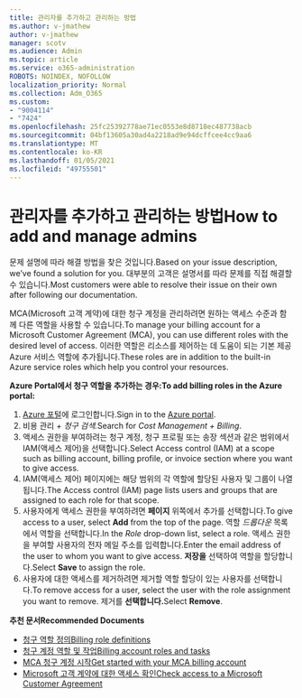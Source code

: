 ```yaml
---
title: 관리자를 추가하고 관리하는 방법
ms.author: v-jmathew
author: v-jmathew
manager: scotv
ms.audience: Admin
ms.topic: article
ms.service: o365-administration
ROBOTS: NOINDEX, NOFOLLOW
localization_priority: Normal
ms.collection: Adm_O365
ms.custom:
- "9004114"
- "7424"
ms.openlocfilehash: 25fc25392778ae71ec0553e8d8718ec487738acb
ms.sourcegitcommit: 04bf13605a30ad4a2218ad9e94dcffcee4cc9aa6
ms.translationtype: MT
ms.contentlocale: ko-KR
ms.lasthandoff: 01/05/2021
ms.locfileid: "49755501"
---
```

# <a name="how-to-add-and-manage-admins"></a><span data-ttu-id="c5e04-102">관리자를 추가하고 관리하는 방법</span><span class="sxs-lookup"><span data-stu-id="c5e04-102">How to add and manage admins</span></span>

<span data-ttu-id="c5e04-103">문제 설명에 따라 해결 방법을 찾은 것입니다.</span><span class="sxs-lookup"><span data-stu-id="c5e04-103">Based on your issue description, we’ve found a solution for you.</span></span> <span data-ttu-id="c5e04-104">대부분의 고객은 설명서를 따라 문제를 직접 해결할 수 있습니다.</span><span class="sxs-lookup"><span data-stu-id="c5e04-104">Most customers were able to resolve their issue on their own after following our documentation.</span></span>

<span data-ttu-id="c5e04-105">MCA(Microsoft 고객 계약)에 대한 청구 계정을 관리하려면 원하는 액세스 수준과 함께 다른 역할을 사용할 수 있습니다.</span><span class="sxs-lookup"><span data-stu-id="c5e04-105">To manage your billing account for a Microsoft Customer Agreement (MCA), you can use different roles with the desired level of access.</span></span> <span data-ttu-id="c5e04-106">이러한 역할은 리소스를 제어하는 데 도움이 되는 기본 제공 Azure 서비스 역할에 추가됩니다.</span><span class="sxs-lookup"><span data-stu-id="c5e04-106">These roles are in addition to the built-in Azure service roles which help you control your resources.</span></span>

<span data-ttu-id="c5e04-107">**Azure Portal에서 청구 역할을 추가하는 경우:**</span><span class="sxs-lookup"><span data-stu-id="c5e04-107">**To add billing roles in the Azure portal:**</span></span>

1. <span data-ttu-id="c5e04-108">[Azure 포털](https://portal.azure.com/)에 로그인합니다.</span><span class="sxs-lookup"><span data-stu-id="c5e04-108">Sign in to the [Azure portal](https://portal.azure.com/).</span></span>
2. <span data-ttu-id="c5e04-109">비용 관리 *+ 청구 검색.*</span><span class="sxs-lookup"><span data-stu-id="c5e04-109">Search for *Cost Management + Billing*.</span></span>
3. <span data-ttu-id="c5e04-110">액세스 권한을 부여하려는 청구 계정, 청구 프로필 또는 송장 섹션과 같은 범위에서 IAM(액세스 제어)을 선택합니다.</span><span class="sxs-lookup"><span data-stu-id="c5e04-110">Select Access control (IAM) at a scope such as billing account, billing profile, or invoice section where you want to give access.</span></span>
4. <span data-ttu-id="c5e04-111">IAM(액세스 제어) 페이지에는 해당 범위의 각 역할에 할당된 사용자 및 그룹이 나열됩니다.</span><span class="sxs-lookup"><span data-stu-id="c5e04-111">The Access control (IAM) page lists users and groups that are assigned to each role for that scope.</span></span>
5. <span data-ttu-id="c5e04-112">사용자에게 액세스 권한을 부여하려면 **페이지** 위쪽에서 추가를 선택합니다.</span><span class="sxs-lookup"><span data-stu-id="c5e04-112">To give access to a user, select **Add** from the top of the page.</span></span> <span data-ttu-id="c5e04-113">역할 *드롭다운* 목록에서 역할을 선택합니다.</span><span class="sxs-lookup"><span data-stu-id="c5e04-113">In the *Role* drop-down list, select a role.</span></span> <span data-ttu-id="c5e04-114">액세스 권한을 부여할 사용자의 전자 메일 주소를 입력합니다.</span><span class="sxs-lookup"><span data-stu-id="c5e04-114">Enter the email address of the user to whom you want to give access.</span></span> <span data-ttu-id="c5e04-115">**저장을** 선택하여 역할을 할당합니다.</span><span class="sxs-lookup"><span data-stu-id="c5e04-115">Select **Save** to assign the role.</span></span>
6. <span data-ttu-id="c5e04-116">사용자에 대한 액세스를 제거하려면 제거할 역할 할당이 있는 사용자를 선택합니다.</span><span class="sxs-lookup"><span data-stu-id="c5e04-116">To remove access for a user, select the user with the role assignment you want to remove.</span></span> <span data-ttu-id="c5e04-117">제거를 **선택합니다.**</span><span class="sxs-lookup"><span data-stu-id="c5e04-117">Select **Remove**.</span></span>

<span data-ttu-id="c5e04-118">**추천 문서**</span><span class="sxs-lookup"><span data-stu-id="c5e04-118">**Recommended Documents**</span></span>

- [<span data-ttu-id="c5e04-119">청구 역할 정의</span><span class="sxs-lookup"><span data-stu-id="c5e04-119">Billing role definitions</span></span>](https://docs.microsoft.com/azure/cost-management-billing/manage/understand-mca-roles)
- [<span data-ttu-id="c5e04-120">청구 계정 역할 및 작업</span><span class="sxs-lookup"><span data-stu-id="c5e04-120">Billing account roles and tasks</span></span>](https://docs.microsoft.com/azure/cost-management-billing/manage/understand-mca-roles#billing-account-roles-and-tasks)
- [<span data-ttu-id="c5e04-121">MCA 청구 계정 시작</span><span class="sxs-lookup"><span data-stu-id="c5e04-121">Get started with your MCA billing account</span></span>](https://docs.microsoft.com/azure/cost-management-billing/understand/mca-overview)
- [<span data-ttu-id="c5e04-122">Microsoft 고객 계약에 대한 액세스 확인</span><span class="sxs-lookup"><span data-stu-id="c5e04-122">Check access to a Microsoft Customer Agreement</span></span>](https://docs.microsoft.com/azure/cost-management-billing/manage/change-credit-card?WT.mc_id=Portal-Microsoft_Azure_Support%22%20%5Cl%20%22manage-credit-cards-for-a-microsoft-customer-agreement%22%20%5Ct%20%22_blank#check-the-type-of-your-account)
